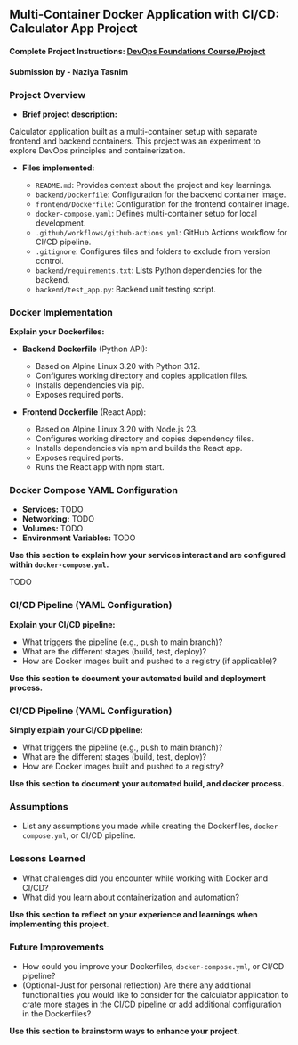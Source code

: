 ## Multi-Container Docker Application with CI/CD: Calculator App Project

#### Complete Project Instructions: [DevOps Foundations Course/Project](https://github.com/shiftkey-labs/DevOps-Foundations-Course/tree/master/Project)

#### Submission by - **Naziya Tasnim**

### Project Overview

- **Brief project description:**

Calculator application built as a multi-container setup with separate frontend and backend containers. This project was an experiment to explore DevOps principles and containerization.

- **Files implemented:**

  - `README.md`: Provides context about the project and key learnings.
  - `backend/Dockerfile`: Configuration for the backend container image.
  - `frontend/Dockerfile`: Configuration for the frontend container image.
  - `docker-compose.yaml`: Defines multi-container setup for local development.
  - `.github/workflows/github-actions.yml`: GitHub Actions workflow for CI/CD pipeline.
  - `.gitignore`: Configures files and folders to exclude from version control.
  - `backend/requirements.txt`: Lists Python dependencies for the backend.
  - `backend/test_app.py`: Backend unit testing script.


### Docker Implementation

**Explain your Dockerfiles:**

- **Backend Dockerfile** (Python API):

  - Based on Alpine Linux 3.20 with Python 3.12.
  - Configures working directory and copies application files.
  - Installs dependencies via pip.
  - Exposes required ports.

- **Frontend Dockerfile** (React App):

  - Based on Alpine Linux 3.20 with Node.js 23.
  - Configures working directory and copies dependency files.
  - Installs dependencies via npm and builds the React app.
  - Exposes required ports.
  - Runs the React app with npm start.

### Docker Compose YAML Configuration

- **Services:** TODO
- **Networking:** TODO
- **Volumes:** TODO
- **Environment Variables:** TODO

**Use this section to explain how your services interact and are configured within `docker-compose.yml`.**

TODO


### CI/CD Pipeline (YAML Configuration)

**Explain your CI/CD pipeline:**

- What triggers the pipeline (e.g., push to main branch)?
- What are the different stages (build, test, deploy)?
- How are Docker images built and pushed to a registry (if applicable)?

**Use this section to document your automated build and deployment process.**

<!-- Include explanation here -->
<!-- Include explanation here -->
<!-- Include explanation here -->
<!-- Include explanation here -->
<!-- NOTE: It is not compulsory to include detailed explanations, writing succint concise points would also sufice. Make sure maintain readability and clarity. -->


### CI/CD Pipeline (YAML Configuration)

**Simply explain your CI/CD pipeline:**

- What triggers the pipeline (e.g., push to main branch)?
- What are the different stages (build, test, deploy)?
- How are Docker images built and pushed to a registry?

**Use this section to document your automated build, and docker process.**

<!-- Include explanation here -->
<!-- Include explanation here -->
<!-- Include explanation here -->
<!-- Include explanation here -->
<!-- NOTE: It is not compulsory to include detailed explanations, writing succint concise points would also sufice. Make sure maintain readability and clarity. -->


### Assumptions

- List any assumptions you made while creating the Dockerfiles, `docker-compose.yml`, or CI/CD pipeline. 

<!-- Include explanation here -->
<!-- Include explanation here -->
<!-- Include explanation here -->
<!-- Include explanation here -->
<!-- NOTE: It is not compulsory to include detailed explanations, writing succint concise points would also sufice. Make sure maintain readability and clarity. -->


### Lessons Learned

- What challenges did you encounter while working with Docker and CI/CD?
- What did you learn about containerization and automation?

**Use this section to reflect on your experience and learnings when implementing this project.**

<!-- Include explanation here -->
<!-- Include explanation here -->
<!-- Include explanation here -->
<!-- Include explanation here -->
<!-- NOTE: It is not compulsory to include detailed explanations, writing succint concise points would also sufice. Make sure maintain readability and clarity. -->


### Future Improvements

- How could you improve your Dockerfiles, `docker-compose.yml`, or CI/CD pipeline? 
- (Optional-Just for personal reflection) Are there any additional functionalities you would like to consider for the calculator application to crate more stages in the CI/CD pipeline or add additional configuration in the Dockerfiles?

**Use this section to brainstorm ways to enhance your project.**

<!-- Include explanation here -->
<!-- Include explanation here -->
<!-- Include explanation here -->
<!-- Include explanation here -->
<!-- NOTE: It is not compulsory to include detailed explanations, writing succint concise points would also sufice. Make sure maintain readability and clarity. -->






<!-- BEST OF LUCK! -->
